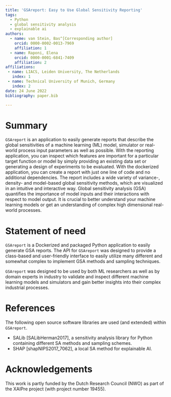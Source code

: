 ```yaml
---
title: 'GSAreport: Easy to Use Global Sensitivity Reporting'
tags:
  - Python
  - global sensitivity analysis
  - explainable ai
authors:
  - name: van Stein, Bas^[Corresponding author]
    orcid: 0000-0002-0013-7969
    affiliation: 1
  - name: Raponi, Elena
    orcid: 0000-0001-6841-7409
    affiliation: 2
affiliations:
 - name: LIACS, Leiden University, The Netherlands
   index: 1
 - name: Technical University of Munich, Germany
   index: 2
date: 24 June 2022
bibliography: paper.bib

---
```


# Summary

`GSAreport` is an application to easily generate reports that describe the global sensitivities of a machine learning (ML) model, simulator or real-world process input parameters as well as possible. 
With the reporting application, you can inspect which features are important for a particular target function or model by simply providing an existing data set or generating a design of experiments to be evaluated. With the dockerized application, you can create a report with just one line of code and no additional dependencies. The report includes a wide variety of variance-, density- and model-based global sensitivity methods, which are visualized in an intuitive and interactive way.
Global sensitivity analysis (GSA) quantifies the importance of model inputs and their interactions with respect to model output. It is crucial to better understand your machine learning models or get an understanding of complex high dimensional real-world processes.

# Statement of need

`GSAreport` is a Dockerized and packaged Python application to easily generate GSA reports.
The API for `GSAreport` was designed to provide a class-based and user-friendly interface to easily utilize many different
and somewhat complex to implement GSA methods and sampling techniques.

`GSAreport` was designed to be used by both ML researchers as well as by domain experts in industry to validate and inspect different machine learning models and simulators and gain better insights into their complex industrial processes.

# References

The following open source software libraries are used (and extended) within `GSAreport`.

- SALib [SALibHerman2017], a sensitivity analysis library for Python containing different SA methods and sampling schemes.  
- SHAP [shapNIPS2017_7062], a local SA method for explainable AI.

# Acknowledgements

This work is partly funded by the Dutch Research Council (NWO) as part of the XAIPre project (with project number 19455).

